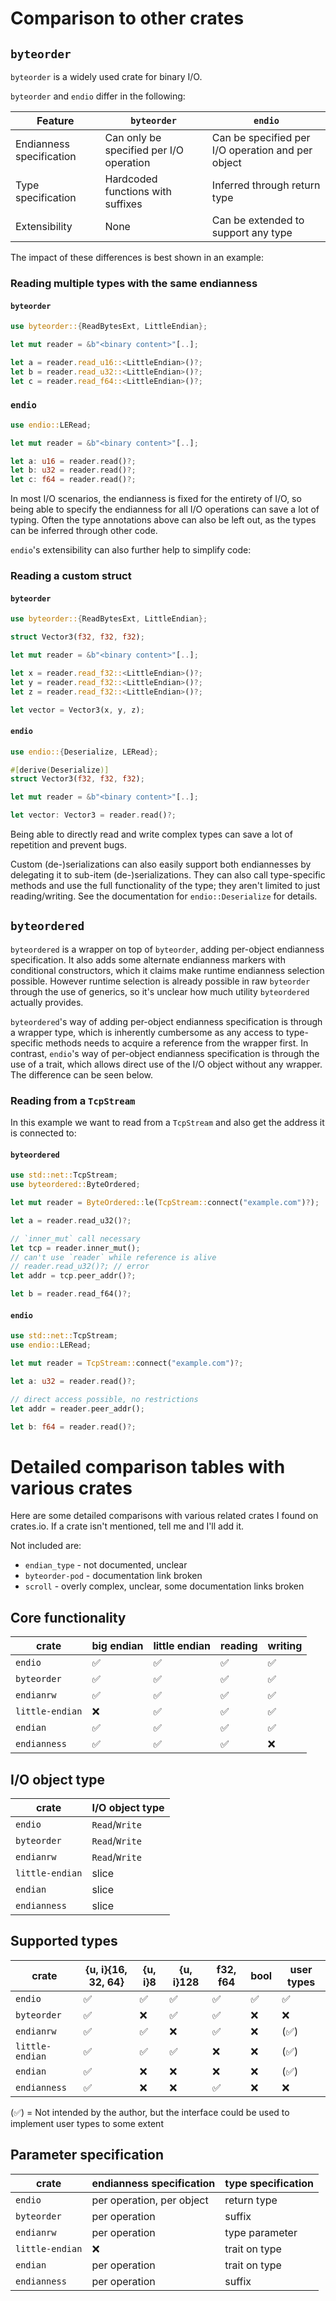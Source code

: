 
# Comparison to other crates

## `byteorder`

`byteorder` is a widely used crate for binary I/O.

`byteorder` and `endio` differ in the following:

| Feature                  | `byteorder`                             | `endio`                                           |
|--------------------------|-----------------------------------------|---------------------------------------------------|
| Endianness specification | Can only be specified per I/O operation | Can be specified per I/O operation and per object |
| Type specification       | Hardcoded functions with suffixes       | Inferred through return type                      |
| Extensibility            | None                                    | Can be extended to support any type               |

The impact of these differences is best shown in an example:

### Reading multiple types with the same endianness

#### `byteorder`

```rust
use byteorder::{ReadBytesExt, LittleEndian};

let mut reader = &b"<binary content>"[..];

let a = reader.read_u16::<LittleEndian>()?;
let b = reader.read_u32::<LittleEndian>()?;
let c = reader.read_f64::<LittleEndian>()?;
```

### `endio`

```rust
use endio::LERead;

let mut reader = &b"<binary content>"[..];

let a: u16 = reader.read()?;
let b: u32 = reader.read()?;
let c: f64 = reader.read()?;
```

In most I/O scenarios, the endianness is fixed for the entirety of I/O, so being able to specify the endianness for all I/O operations can save a lot of typing. Often the type annotations above can also be left out, as the types can be inferred through other code.

`endio`'s extensibility can also further help to simplify code:

### Reading a custom struct

#### `byteorder`

```rust
use byteorder::{ReadBytesExt, LittleEndian};

struct Vector3(f32, f32, f32);

let mut reader = &b"<binary content>"[..];

let x = reader.read_f32::<LittleEndian>()?;
let y = reader.read_f32::<LittleEndian>()?;
let z = reader.read_f32::<LittleEndian>()?;

let vector = Vector3(x, y, z);
```

#### `endio`

```rust
use endio::{Deserialize, LERead};

#[derive(Deserialize)]
struct Vector3(f32, f32, f32);

let mut reader = &b"<binary content>"[..];

let vector: Vector3 = reader.read()?;
```

Being able to directly read and write complex types can save a lot of repetition and prevent bugs.

Custom (de-)serializations can also easily support both endiannesses by delegating it to sub-item (de-)serializations. They can also call type-specific methods and use the full functionality of the type; they aren't limited to just reading/writing. See the documentation for `endio::Deserialize` for details.

## `byteordered`

`byteordered` is a wrapper on top of `byteorder`, adding per-object endianness specification. It also adds some alternate endianness markers with conditional constructors, which it claims make runtime endianness selection possible. However runtime selection is already possible in raw `byteorder` through the use of generics, so it's unclear how much utility `byteordered` actually provides.

`byteordered`'s way of adding per-object endianness specification is through a wrapper type, which is inherently cumbersome as any access to type-specific methods needs to acquire a reference from the wrapper first. In contrast, `endio`'s way of per-object endianness specification is through the use of a trait, which allows direct use of the I/O object without any wrapper. The difference can be seen below.

### Reading from a `TcpStream`

In this example we want to read from a `TcpStream` and also get the address it is connected to:

#### `byteordered`

```rust
use std::net::TcpStream;
use byteordered::ByteOrdered;

let mut reader = ByteOrdered::le(TcpStream::connect("example.com")?);

let a = reader.read_u32()?;

// `inner_mut` call necessary
let tcp = reader.inner_mut();
// can't use `reader` while reference is alive
// reader.read_u32()?; // error
let addr = tcp.peer_addr()?;

let b = reader.read_f64()?;
```

#### `endio`

```rust
use std::net::TcpStream;
use endio::LERead;

let mut reader = TcpStream::connect("example.com")?;

let a: u32 = reader.read()?;

// direct access possible, no restrictions
let addr = reader.peer_addr();

let b: f64 = reader.read()?;
```

# Detailed comparison tables with various crates

Here are some detailed comparisons with various related crates I found on crates.io. If a crate isn't mentioned, tell me and I'll add it.

Not included are:
- `endian_type` - not documented, unclear
- `byteorder-pod` - documentation link broken
- `scroll` - overly complex, unclear, some documentation links broken

## Core functionality

| crate           | big endian | little endian | reading | writing |
|-----------------|------------|---------------|---------|---------|
| `endio`         | ✅          | ✅             | ✅       | ✅       |
| `byteorder`     | ✅          | ✅             | ✅       | ✅       |
| `endianrw`      | ✅          | ✅             | ✅       | ✅       |
| `little-endian` | ❌          | ✅             | ✅       | ✅       |
| `endian`        | ✅          | ✅             | ✅       | ✅       |
| `endianness`    | ✅          | ✅             | ✅       | ❌       |

## I/O object type

| crate           | I/O object type |
|-----------------|-----------------|
| `endio`         | `Read`/`Write`  |
| `byteorder`     | `Read`/`Write`  |
| `endianrw`      | `Read`/`Write`  |
| `little-endian` | slice           |
| `endian`        | slice           |
| `endianness`    | slice           |

## Supported types

| crate           | {u, i}{16, 32, 64} | {u, i}8 | {u, i}128 | f32, f64 | bool | user types |
|-----------------|--------------------|---------|-----------|----------|------|------------|
| `endio`         | ✅                  | ✅       | ✅         | ✅        | ✅    | ✅          |
| `byteorder`     | ✅                  | ❌       | ✅         | ✅        | ❌    | ❌          |
| `endianrw`      | ✅                  | ✅       | ❌         | ✅        | ❌    | (✅)        |
| `little-endian` | ✅                  | ✅       | ✅         | ❌        | ❌    | (✅)        |
| `endian`        | ✅                  | ❌       | ❌         | ❌        | ❌    | (✅)        |
| `endianness`    | ✅                  | ❌       | ❌         | ✅        | ❌    | ❌          |

(✅) = Not intended by the author, but the interface could be used to implement user types to some extent

## Parameter specification

| crate           | endianness specification  | type specification |
|-----------------|---------------------------|--------------------|
| `endio`         | per operation, per object | return type        |
| `byteorder`     | per operation             | suffix             |
| `endianrw`      | per operation             | type parameter     |
| `little-endian` | ❌                         | trait on type      |
| `endian`        | per operation             | trait on type      |
| `endianness`    | per operation             | suffix             |
